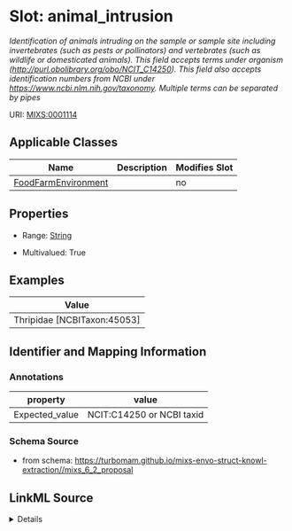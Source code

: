 # Slot: animal_intrusion


_Identification of animals intruding on the sample or sample site including invertebrates (such as pests or pollinators) and vertebrates (such as wildlife or domesticated animals). This field accepts terms under organism (http://purl.obolibrary.org/obo/NCIT_C14250). This field also accepts identification numbers from NCBI under https://www.ncbi.nlm.nih.gov/taxonomy. Multiple terms can be separated by pipes_



URI: [MIXS:0001114](https://w3id.org/mixs/0001114)



<!-- no inheritance hierarchy -->




## Applicable Classes

| Name | Description | Modifies Slot |
| --- | --- | --- |
[FoodFarmEnvironment](FoodFarmEnvironment.md) |  |  no  |







## Properties

* Range: [String](String.md)

* Multivalued: True






## Examples

| Value |
| --- |
| Thripidae [NCBITaxon:45053] |

## Identifier and Mapping Information





### Annotations

| property | value |
| --- | --- |
| Expected_value | NCIT:C14250 or NCBI taxid |



### Schema Source


* from schema: https://turbomam.github.io/mixs-envo-struct-knowl-extraction//mixs_6_2_proposal




## LinkML Source

<details>
```yaml
name: animal_intrusion
annotations:
  Expected_value:
    tag: Expected_value
    value: NCIT:C14250 or NCBI taxid
description: Identification of animals intruding on the sample or sample site including
  invertebrates (such as pests or pollinators) and vertebrates (such as wildlife or
  domesticated animals). This field accepts terms under organism (http://purl.obolibrary.org/obo/NCIT_C14250).
  This field also accepts identification numbers from NCBI under https://www.ncbi.nlm.nih.gov/taxonomy.
  Multiple terms can be separated by pipes
title: animal intrusion near sample source
notes:
- animal
- sample
- source
examples:
- value: Thripidae [NCBITaxon:45053]
from_schema: https://turbomam.github.io/mixs-envo-struct-knowl-extraction//mixs_6_2_proposal
rank: 1000
string_serialization: '{termLabel} [{termID}]|{integer}'
slot_uri: MIXS:0001114
multivalued: true
alias: animal_intrusion
domain_of:
- FoodFarmEnvironment
range: string
required: false
recommended: false

```
</details>
